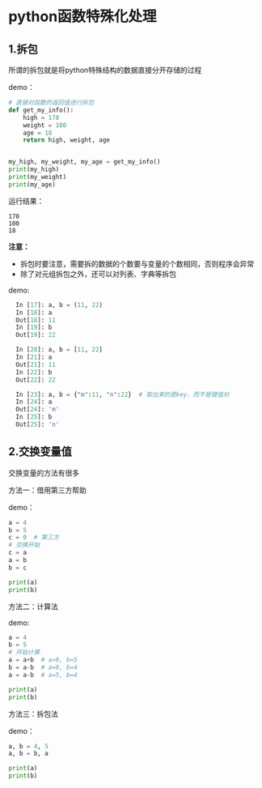 # python函数特殊化处理

## 1.拆包

所谓的拆包就是将python特殊结构的数据直接分开存储的过程

demo：

```python
# 直接对函数的返回值进行拆包
def get_my_info():
    high = 178
    weight = 100
    age = 18
    return high, weight, age


my_high, my_weight, my_age = get_my_info()
print(my_high)
print(my_weight)
print(my_age)
```

运行结果：

```
178
100
18
```

**注意：**

- 拆包时要注意，需要拆的数据的个数要与变量的个数相同，否则程序会异常
- 除了对元组拆包之外，还可以对列表、字典等拆包

demo:

```python
  In [17]: a, b = (11, 22)
  In [18]: a
  Out[18]: 11
  In [19]: b
  Out[19]: 22

  In [20]: a, b = [11, 22]
  In [21]: a
  Out[21]: 11
  In [22]: b
  Out[22]: 22

  In [23]: a, b = {"m":11, "n":22}  # 取出来的是key，而不是键值对
  In [24]: a
  Out[24]: 'm'
  In [25]: b
  Out[25]: 'n'
```



## 2.交换变量值

交换变量的方法有很多

方法一：借用第三方帮助

demo：

```python
a = 4
b = 5
c = 0  # 第三方
# 交换开始
c = a
a = b
b = c

print(a)
print(b)
```

方法二：计算法

demo:

```python
a = 4
b = 5
# 开始计算
a = a+b  # a=9, b=5
b = a-b  # a=9, b=4
a = a-b  # a=5, b=4

print(a)
print(b)
```

方法三：拆包法

demo：

```py
a, b = 4, 5
a, b = b, a

print(a)
print(b)
```


